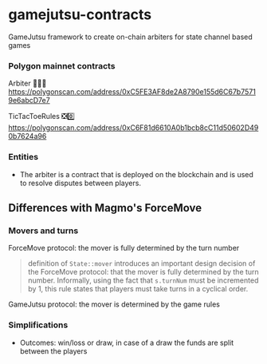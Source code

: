 # gamejutsu-contracts
GameJutsu framework to create on-chain arbiters for state channel based games

### Polygon mainnet contracts
Arbiter 👩🏽‍⚖️
https://polygonscan.com/address/0xC5FE3AF8de2A8790e155d6C67b75719e6abcD7e7

TicTacToeRules ❎0️⃣ 
https://polygonscan.com/address/0xC6F81d6610A0b1bcb8cC11d50602D490b7624a96

### Entities
- The arbiter is a contract that is deployed on the blockchain and is used to resolve disputes between players.

## Differences with Magmo's ForceMove

### Movers and turns    

ForceMove protocol: the mover is fully determined by the turn number
> definition of `State::mover` introduces an important design decision of the ForceMove protocol:
> that the mover is fully determined by the turn number. Informally, using the fact that 
> `s.turnNum` must be incremented by 1, this rule states that players must take turns in a cyclical order.

GameJutsu protocol: the mover is determined by the game rules

### Simplifications
* Outcomes: win/loss or draw, in case of a draw the funds are split between the players

[//]: # (### Memos)
[//]: # (alternate moves)
